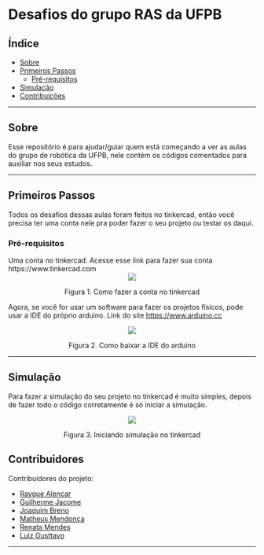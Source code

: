 # Desafios do grupo RAS da UFPB

## Índice
+ [Sobre](#sobre)
+ [Primeiros Passos](#primeiros-passos)
    - [Pré-requisitos](#pre-req)
+ [Simulação](#simulacao)
+ [Contribuiçōes](#contribuicoes)

---

<h2 id="sobre">Sobre</h2>
Esse repositório é para ajudar/guiar quem está começando a ver as aulas do grupo de robótica da UFPB,  nele contém os códigos comentados para auxiliar nos seus estudos.

---

<h2 id="primeiros-passos">Primeiros Passos</h2>
Todos os desafios dessas aulas foram feitos no tinkercad, então você precisa ter uma conta nele pra poder fazer o seu projeto ou testar os daqui.

<h3 id="pre-req">
    <b>Pré-requisitos</b>
</h3>
Uma conta no tinkercad. Acesse esse link para fazer sua conta https://www.tinkercad.com

<div align='center'>
    <img src="https://media.giphy.com/media/VrRcqYezPssfN534TH/giphy.gif"></img>
    <p>Figura 1. Como fazer a conta no tinkercad </p>
</div>

 Agora, se você for usar um software para fazer os projetos físicos, pode usar a IDE do próprio arduino. Link do site https://www.arduino.cc
 

<div align='center'>
    <img src="https://media.giphy.com/media/KDwnkS0q2x1txevghP/giphy.gif"></img>
    <p>Figura 2. Como baixar a IDE do arduino </p>
</div>

---

<h2 id="simulacao">Simulação</h2>

Para fazer a simulação do seu projeto no tinkercad é muito simples, depois de fazer todo o código corretamente é só iniciar a simulação.

<div align='center'>
    <img src="https://media.giphy.com/media/KeqPIitQzkmiCcLoX0/giphy.gif"></img>
    <p>Figura 3. Iniciando simulação no tinkercad </p>
</div>


<h2 id="contribuicoes">Contribuidores</h2>

Contribuidores do projeto:
- [Rayque Alencar](https://github.com/rayque-alencar)
- [Guilherme Jacome](https://github.com/GuilhermeJC13)
- [Joaquim Breno](https://github.com/JoaquimBreno)
- [Matheus Mendonça](https://github.com/mattheusmendonca)
- [Renata Mendes](https://github.com/renatamendesc)
- [Luiz Gusttavo](https://github.com/GusttavoOliveira)


---

